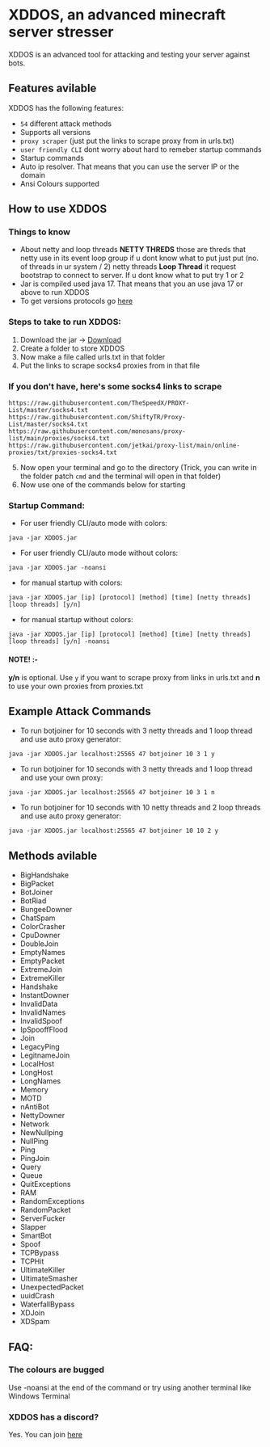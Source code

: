# XDDOS, an advanced minecraft server stresser

XDDOS is an advanced tool for attacking and testing your server against bots.

## Features avilable

XDDOS has the following features:

- `54` different attack methods
- Supports all versions 
- `proxy scraper` (just put the links to scrape proxy from in urls.txt)
- `user friendly CLI` dont worry about hard to remeber startup commands
- Startup commands 
- Auto ip resolver. That means that you can use the server IP or the domain
- Ansi Colours supported

## How to use XDDOS

### Things to know

- About netty and loop threads
**NETTY THREDS** those are threds that netty use in its event loop group if u dont know what to put
               just put (no. of threads in ur system / 2) netty threads
**Loop Thread** it request bootstrap to connect to server. 
If u dont know what to put try 1 or 2
- Jar is compiled used java 17. That means that you an use java 17 or above to run XDDOS
- To get versions protocols go [here](https://wiki.vg/Protocol_version_numbers)

### Steps to take to run XDDOS:
 1) Download the jar -> [Download](https://github.com/AnAverageBeing/XDDOS/raw/master/XDDOS.jar)
 2) Create a folder to store XDDOS
 3) Now make a file called urls.txt in that folder
 4) Put the links to scrape socks4 proxies from in that file
   ### If you don't have, here's some socks4 links to scrape
  ```
  https://raw.githubusercontent.com/TheSpeedX/PROXY-List/master/socks4.txt
  https://raw.githubusercontent.com/ShiftyTR/Proxy-List/master/socks4.txt
  https://raw.githubusercontent.com/monosans/proxy-list/main/proxies/socks4.txt
  https://raw.githubusercontent.com/jetkai/proxy-list/main/online-proxies/txt/proxies-socks4.txt
  ```
  
 5) Now open your terminal and go to the directory (Trick, you can write in the folder patch `cmd` and the terminal will open in that folder)
 6) Now use one of the commands below for starting

### Startup Command: 

- For user friendly CLI/auto mode with colors:
```
java -jar XDDOS.jar
```
- For user friendly CLI/auto mode without colors:
```
java -jar XDDOS.jar -noansi
```

- for manual startup with colors:
```
java -jar XDDOS.jar [ip] [protocol] [method] [time] [netty threads] [loop threads] [y/n]
```
- for manual startup without colors:
```
java -jar XDDOS.jar [ip] [protocol] [method] [time] [netty threads] [loop threads] [y/n] -noansi
```

#### NOTE! :-
**y/n** is optional. Use `y` if you want to scrape proxy from links in urls.txt and **n** to use your own proxies from proxies.txt 

## Example Attack Commands  

- To run botjoiner for 10 seconds with 3 netty threads and 1 loop thread and use auto proxy generator:
```
java -jar XDDOS.jar localhost:25565 47 botjoiner 10 3 1 y
```

- To run botjoiner for 10 seconds with 3 netty threads and 1 loop thread and use your own proxy:
```
java -jar XDDOS.jar localhost:25565 47 botjoiner 10 3 1 n
```

- To run botjoiner for 10 seconds with 10 netty threads and 2 loop threads and use auto proxy generator:
```
java -jar XDDOS.jar localhost:25565 47 botjoiner 10 10 2 y
```


## Methods avilable

- BigHandshake
- BigPacket
- BotJoiner
- BotRiad
- BungeeDowner
- ChatSpam
- ColorCrasher
- CpuDowner
- DoubleJoin
- EmptyNames
- EmptyPacket
- ExtremeJoin
- ExtremeKiller
- Handshake
- InstantDowner
- InvalidData
- InvalidNames
- InvalidSpoof
- IpSpooffFlood
- Join
- LegacyPing
- LegitnameJoin
- LocalHost
- LongHost
- LongNames
- Memory
- MOTD
- nAntiBot
- NettyDowner
- Network
- NewNullping
- NullPing
- Ping
- PingJoin
- Query
- Queue
- QuitExceptions
- RAM
- RandomExceptions
- RandomPacket
- ServerFucker
- Slapper
- SmartBot
- Spoof
- TCPBypass
- TCPHit
- UltimateKiller
- UltimateSmasher
- UnexpectedPacket
- uuidCrash
- WaterfallBypass
- XDJoin
- XDSpam


## FAQ:
### The colours are bugged
Use -noansi at the end of the command or try using another terminal like Windows Terminal

### XDDOS has a discord?
Yes. You can join [here](https://dsc.gg/TEAMXD)
